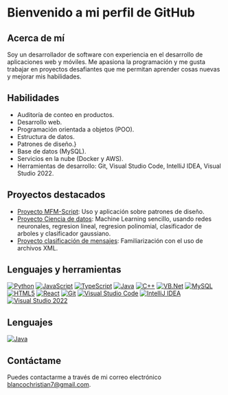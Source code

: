 # Bienvenido a mi perfil de GitHub

## Acerca de mí
Soy un desarrollador de software con experiencia en el desarrollo de aplicaciones web y móviles. Me apasiona la programación y me gusta trabajar en proyectos desafiantes que me permitan aprender cosas nuevas y mejorar mis habilidades.

## Habilidades
- Auditoría de conteo en productos.
- Desarrollo web.
- Programación orientada a objetos (POO).
- Estructura de datos.
- Patrones de diseño.}
- Base de datos (MySQL).
- Servicios en la nube (Docker y AWS).
- Herramientas de desarrollo: Git, Visual Studio Code, IntelliJ IDEA, Visual Studio 2022.

## Proyectos destacados
- [Proyecto MFM-Script](https://github.com/KritianWhite/OLC1-202000173/tree/main/Proyecto%202): Uso y aplicación sobre patrones de diseño.
- [Proyecto Ciencia de datos](https://github.com/KritianWhite/OLC2-Proyecto2-202000173): Machine Learning sencillo, usando redes neuronales, regresion lineal, regresion polinomial, clasificador de arboles y clasificador gaussiano.
- [Proyecto clasificación de mensajes](https://github.com/KritianWhite/IPC2_Proyecto3_202000173): Familiarización con el uso de archivos XML.

## Lenguajes y herramientas
[![Python](https://img.shields.io/badge/-Python-3776AB?style=flat&logo=python&logoColor=white)](https://github.com/KritianWhite)
[![JavaScript](https://img.shields.io/badge/-JavaScript-F7DF1E?style=flat&logo=javascript&logoColor=black)](https://github.com/KritianWhite)
[![TypeScript](https://img.shields.io/badge/-TypeScript-3178C6?style=flat&logo=typescript&logoColor=white)](https://github.com/KritianWhite)
[![Java](https://img.shields.io/badge/-Java-007396?style=flat&logo=Java&logoColor=white)](https://github.com/KritianWhite)
[![C++](https://img.shields.io/badge/-C++-00599C?style=flat&logo=c%2B%2B&logoColor=white)](https://github.com/KritianWhite)
[![VB.Net](https://img.shields.io/badge/-VB.Net-7952B3?style=flat&logo=.net&logoColor=white)](https://github.com/KritianWhite)
[![MySQL](https://img.shields.io/badge/-MySQL-4479A1?style=flat&logo=mysql&logoColor=white)](https://github.com/KritianWhite)
[![HTML5](https://img.shields.io/badge/-HTML5-E34F26?style=flat&logo=html5&logoColor=white)](https://github.com/KritianWhite)
[![React](https://img.shields.io/badge/-React-61DAFB?style=flat&logo=react&logoColor=black)](https://github.com/KritianWhite)
[![Git](https://img.shields.io/badge/-Git-F05032?style=flat&logo=git&logoColor=white)](https://github.com/KritianWhite)
[![Visual Studio Code](https://img.shields.io/badge/-Visual%20Studio%20Code-007ACC?style=flat&logo=visual-studio-code&logoColor=white)](https://github.com/KritianWhite)
[![IntelliJ IDEA](https://img.shields.io/badge/-IntelliJ%20IDEA-000000?style=flat&logo=intellij-idea&logoColor=white)](https://github.com/KritianWhite)
[![Visual Studio 2022](https://img.shields.io/badge/-Visual%20Studio%202022-5C2D91?style=flat&logo=visual-studio&logoColor=white)](https://github.com/KritianWhite)
## Lenguajes
[![Java](https://img.shields.io/badge/-Java-007396?style=flat&logo=Java&logoColor=white)](https://github.com/search?q=user%3AKritianWhite+language%3AJava&type=Repositories)


## Contáctame
Puedes contactarme a través de mi correo electrónico [blancochristian7@gmail.com](mailto:blancochristian7@gmail.com).

